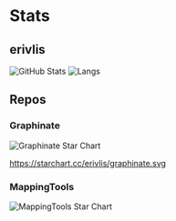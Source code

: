 # Stats

## erivlis

<img alt="GitHub Stats" src="https://github-readme-stats.vercel.app/api?username=erivlis&theme=purple-gray">
<img alt="Langs" src="https://github-readme-stats.vercel.app/api/top-langs/?username=erivlis&theme=purple-gray">

## Repos

### Graphinate

<img alt="Graphinate Star Chart" src="https://starchart.cc/erivlis/graphinate.svg">

https://starchart.cc/erivlis/graphinate.svg

### MappingTools

<img alt="MappingTools Star Chart" src="https://starchart.cc/erivlis/mappingtools.svg">